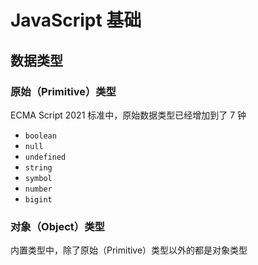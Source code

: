# JavaScript 基础

## 数据类型

### 原始（Primitive）类型

ECMA Script 2021 标准中，原始数据类型已经增加到了 7 钟

- `boolean`
- `null`
- `undefined`
- `string`
- `symbol`
- `number`
- `bigint`

### 对象（Object）类型

内置类型中，除了原始（Primitive）类型以外的都是对象类型
